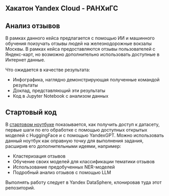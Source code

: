 ## Хакатон Yandex Cloud - РАНХиГС
## Анализ отзывов

В рамках данного кейса предлагается с помощью ИИ и машинного обучения поизучать отзывы людей на железнодорожные вокзалы Москвы. В рамках кейса предоставляются отзывы пользователей с Яндекс-карт, но возможно дополнительно использовать доступные в Интернет данные.

Что ожидается в качестве результата:

* Инфографика, наглядно демонстрирующая полученные командой результаты
* Доклад, представляющий эти результаты
* Код в Jupyter Notebook с анализом данных

## Стартовый код

В [стартовом ноутбуке](ReviewAnalysis.ipynb) показывается, как получить доступ к датасету, первые шаги по его обработке с помощью доступных открытых моделей с HuggingFace и с помощью YandexGPT. Можно использовать данный ноутбук как оправную точку для выполнения задания, расширив его дополнительными идеями, например:

* Кластеризация отзывов
* Обучение своих моделей для классификации тематики отзывов
* Использование предобученных NER-моделей
* Подробный анализ отзывов с помощью LLM

Выполнять работу следует в Yandex DataSphere, клонировав туда этот репозиторий.

